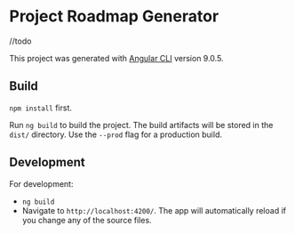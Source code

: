 # Project Roadmap Generator

//todo



This project was generated with [Angular CLI](https://github.com/angular/angular-cli) version 9.0.5.

## Build
`npm install` first.

Run `ng build` to build the project. The build artifacts will be stored in the `dist/` directory. Use the `--prod` flag for a production build.

## Development
For development: 
- `ng build`
- Navigate to `http://localhost:4200/`. The app will automatically reload if you change any of the source files.

